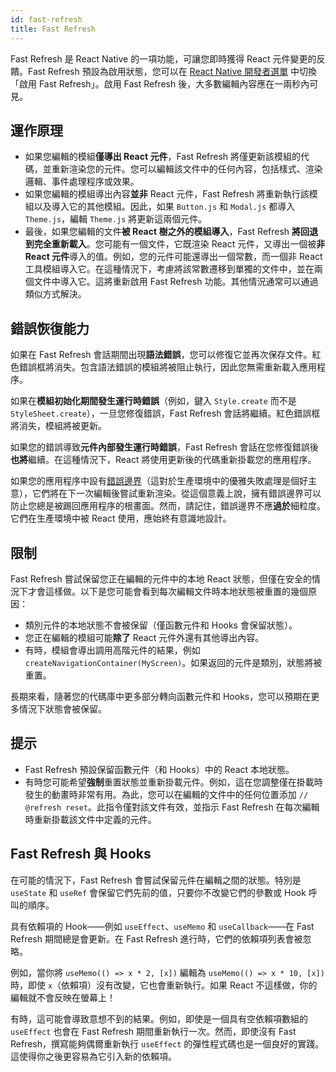 ```yaml
---
id: fast-refresh
title: Fast Refresh
---
```


Fast Refresh 是 React Native 的一項功能，可讓您即時獲得 React 元件變更的反饋。Fast Refresh 預設為啟用狀態，您可以在 [React Native 開發者選單](/docs/debugging#accessing-the-in-app-developer-menu) 中切換「啟用 Fast Refresh」。啟用 Fast Refresh 後，大多數編輯內容應在一兩秒內可見。

## 運作原理

- 如果您編輯的模組**僅導出 React 元件**，Fast Refresh 將僅更新該模組的代碼，並重新渲染您的元件。您可以編輯該文件中的任何內容，包括樣式、渲染邏輯、事件處理程序或效果。
- 如果您編輯的模組導出內容**並非** React 元件，Fast Refresh 將重新執行該模組以及導入它的其他模組。因此，如果 `Button.js` 和 `Modal.js` 都導入 `Theme.js`，編輯 `Theme.js` 將更新這兩個元件。
- 最後，如果您編輯的文件**被 React 樹之外的模組導入**，Fast Refresh **將回退到完全重新載入**。您可能有一個文件，它既渲染 React 元件，又導出一個被**非 React 元件**導入的值。例如，您的元件可能還導出一個常數，而一個非 React 工具模組導入它。在這種情況下，考慮將該常數遷移到單獨的文件中，並在兩個文件中導入它。這將重新啟用 Fast Refresh 功能。其他情況通常可以通過類似方式解決。

## 錯誤恢復能力

如果在 Fast Refresh 會話期間出現**語法錯誤**，您可以修復它並再次保存文件。紅色錯誤框將消失。包含語法錯誤的模組將被阻止執行，因此您無需重新載入應用程序。

如果在**模組初始化期間發生運行時錯誤**（例如，鍵入 `Style.create` 而不是 `StyleSheet.create`），一旦您修復錯誤，Fast Refresh 會話將繼續。紅色錯誤框將消失，模組將被更新。

如果您的錯誤導致**元件內部發生運行時錯誤**，Fast Refresh 會話在您修復錯誤後**也將**繼續。在這種情況下，React 將使用更新後的代碼重新掛載您的應用程序。

如果您的應用程序中設有[錯誤邊界](https://reactjs.org/docs/error-boundaries.html)（這對於生產環境中的優雅失敗處理是個好主意），它們將在下一次編輯後嘗試重新渲染。從這個意義上說，擁有錯誤邊界可以防止您總是被踢回應用程序的根畫面。然而，請記住，錯誤邊界不應**過於**細粒度。它們在生產環境中被 React 使用，應始終有意識地設計。

## 限制

Fast Refresh 嘗試保留您正在編輯的元件中的本地 React 狀態，但僅在安全的情況下才會這樣做。以下是您可能會看到每次編輯文件時本地狀態被重置的幾個原因：

- 類別元件的本地狀態不會被保留（僅函數元件和 Hooks 會保留狀態）。
- 您正在編輯的模組可能**除了** React 元件外還有其他導出內容。
- 有時，模組會導出調用高階元件的結果，例如 `createNavigationContainer(MyScreen)`。如果返回的元件是類別，狀態將被重置。

長期來看，隨著您的代碼庫中更多部分轉向函數元件和 Hooks，您可以預期在更多情況下狀態會被保留。

## 提示

- Fast Refresh 預設保留函數元件（和 Hooks）中的 React 本地狀態。
- 有時您可能希望**強制**重置狀態並重新掛載元件。例如，這在您調整僅在掛載時發生的動畫時非常有用。為此，您可以在編輯的文件中的任何位置添加 `// @refresh reset`。此指令僅對該文件有效，並指示 Fast Refresh 在每次編輯時重新掛載該文件中定義的元件。

## Fast Refresh 與 Hooks

在可能的情況下，Fast Refresh 會嘗試保留元件在編輯之間的狀態。特別是 `useState` 和 `useRef` 會保留它們先前的值，只要你不改變它們的參數或 Hook 呼叫的順序。

具有依賴項的 Hook——例如 `useEffect`、`useMemo` 和 `useCallback`——在 Fast Refresh 期間總是會更新。在 Fast Refresh 進行時，它們的依賴項列表會被忽略。

例如，當你將 `useMemo(() => x * 2, [x])` 編輯為 `useMemo(() => x * 10, [x])` 時，即使 `x`（依賴項）沒有改變，它也會重新執行。如果 React 不這樣做，你的編輯就不會反映在螢幕上！

有時，這可能會導致意想不到的結果。例如，即使是一個具有空依賴項數組的 `useEffect` 也會在 Fast Refresh 期間重新執行一次。然而，即使沒有 Fast Refresh，撰寫能夠偶爾重新執行 `useEffect` 的彈性程式碼也是一個良好的實踐。這使得你之後更容易為它引入新的依賴項。